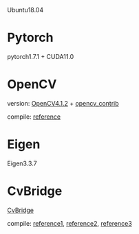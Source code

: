 Ubuntu18.04

# Pytorch

pytorch1.7.1 + CUDA11.0

# OpenCV

version: [OpenCV4.1.2](https://github.com/opencv/opencv/tags) + [opencv_contrib](https://github.com/opencv/opencv_contrib/tags)

compile: [reference](https://blog.csdn.net/hehern/article/details/103577553)

# Eigen

Eigen3.3.7

# CvBridge

[CvBridge](https://github.com/ros-perception/vision_opencv)

compile: [reference1](https://blog.csdn.net/qq_45779334/article/details/119641789), [reference2](https://blog.csdn.net/weixin_44060400/article/details/104347628), [reference3](https://blog.csdn.net/qq_38146340/article/details/113478745)